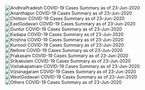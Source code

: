 
<img src="https://deepuhub.github.io/COVID-19/GraphsGenerated/23-Jun-2020/AndhraPradesh_23-Jun-2020.jpg" alt="AndhraPradesh COVID-19 Cases Summary as of 23-Jun-2020">
 <br>										  
<img src="https://deepuhub.github.io/COVID-19/GraphsGenerated/23-Jun-2020/Ananthapur_23-Jun-2020.jpg" alt="Ananthapur COVID-19 Cases Summary as of 23-Jun-2020">
 <br>										  
<img src="https://deepuhub.github.io/COVID-19/GraphsGenerated/23-Jun-2020/Chittoor_23-Jun-2020.jpg" alt="Chittoor COVID-19 Cases Summary as of 23-Jun-2020">
 <br>										  
<img src="https://deepuhub.github.io/COVID-19/GraphsGenerated/23-Jun-2020/EastGodavari_23-Jun-2020.jpg" alt="EastGodavari COVID-19 Cases Summary as of 23-Jun-2020">
 <br>										  
<img src="https://deepuhub.github.io/COVID-19/GraphsGenerated/23-Jun-2020/Guntur_23-Jun-2020.jpg" alt="Guntur COVID-19 Cases Summary as of 23-Jun-2020">
 <br>										  
<img src="https://deepuhub.github.io/COVID-19/GraphsGenerated/23-Jun-2020/Kadapa_23-Jun-2020.jpg" alt="Kadapa COVID-19 Cases Summary as of 23-Jun-2020">
 <br>										  
<img src="https://deepuhub.github.io/COVID-19/GraphsGenerated/23-Jun-2020/Krishna_23-Jun-2020.jpg" alt="Krishna COVID-19 Cases Summary as of 23-Jun-2020">
 <br>										  
<img src="https://deepuhub.github.io/COVID-19/GraphsGenerated/23-Jun-2020/Kurnool_23-Jun-2020.jpg" alt="Kurnool COVID-19 Cases Summary as of 23-Jun-2020">
 <br>										  
<img src="https://deepuhub.github.io/COVID-19/GraphsGenerated/23-Jun-2020/Nellore_23-Jun-2020.jpg" alt="Nellore COVID-19 Cases Summary as of 23-Jun-2020">
 <br>										  
<img src="https://deepuhub.github.io/COVID-19/GraphsGenerated/23-Jun-2020/Prakasam_23-Jun-2020.jpg" alt="Prakasam COVID-19 Cases Summary as of 23-Jun-2020">
 <br>										  
<img src="https://deepuhub.github.io/COVID-19/GraphsGenerated/23-Jun-2020/Srikakulam_23-Jun-2020.jpg" alt="Srikakulam COVID-19 Cases Summary as of 23-Jun-2020">
 <br>										  
<img src="https://deepuhub.github.io/COVID-19/GraphsGenerated/23-Jun-2020/Vishakapatnam_23-Jun-2020.jpg" alt="Vishakapatnam COVID-19 Cases Summary as of 23-Jun-2020">
 <br>										  
<img src="https://deepuhub.github.io/COVID-19/GraphsGenerated/23-Jun-2020/Vizianagaram_23-Jun-2020.jpg" alt="Vizianagaram COVID-19 Cases Summary as of 23-Jun-2020">
 <br>										  
<img src="https://deepuhub.github.io/COVID-19/GraphsGenerated/23-Jun-2020/WestGodavari_23-Jun-2020.jpg" alt="WestGodavari COVID-19 Cases Summary as of 23-Jun-2020">
 <br>
 <img src="https://deepuhub.github.io/COVID-19/GraphsGenerated/23-Jun-2020/Others_23-Jun-2020.jpg" alt="Others COVID-19 Cases Summary as of 23-Jun-2020">
 <br>

